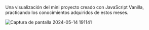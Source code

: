 Una visualización del mini proyecto creado con JavaScript Vanilla, practicando los conocimientos adquiridos de estos meses.

![Captura de pantalla 2024-05-14 191141](https://github.com/JoseAgrazM/TodoList/assets/126983094/374dc17c-9c2d-4b73-8ed2-9e05220bce3f)
